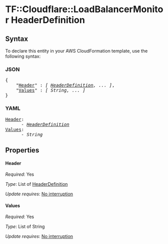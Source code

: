 # TF::Cloudflare::LoadBalancerMonitor HeaderDefinition

## Syntax

To declare this entity in your AWS CloudFormation template, use the following syntax:

### JSON

<pre>
{
    "<a href="#header" title="Header">Header</a>" : <i>[ <a href="headerdefinition.md">HeaderDefinition</a>, ... ]</i>,
    "<a href="#values" title="Values">Values</a>" : <i>[ String, ... ]</i>
}
</pre>

### YAML

<pre>
<a href="#header" title="Header">Header</a>: <i>
      - <a href="headerdefinition.md">HeaderDefinition</a></i>
<a href="#values" title="Values">Values</a>: <i>
      - String</i>
</pre>

## Properties

#### Header

_Required_: Yes

_Type_: List of <a href="headerdefinition.md">HeaderDefinition</a>

_Update requires_: [No interruption](https://docs.aws.amazon.com/AWSCloudFormation/latest/UserGuide/using-cfn-updating-stacks-update-behaviors.html#update-no-interrupt)

#### Values

_Required_: Yes

_Type_: List of String

_Update requires_: [No interruption](https://docs.aws.amazon.com/AWSCloudFormation/latest/UserGuide/using-cfn-updating-stacks-update-behaviors.html#update-no-interrupt)

